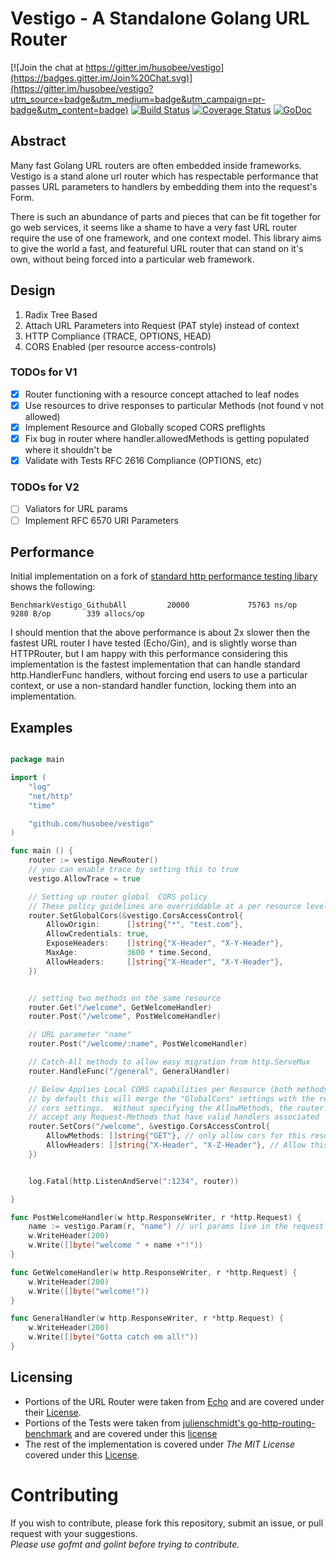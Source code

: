 # Vestigo - A Standalone Golang URL Router

[![Join the chat at https://gitter.im/husobee/vestigo](https://badges.gitter.im/Join%20Chat.svg)](https://gitter.im/husobee/vestigo?utm_source=badge&utm_medium=badge&utm_campaign=pr-badge&utm_content=badge)
[![Build Status](https://travis-ci.org/husobee/vestigo.svg)](https://travis-ci.org/husobee/vestigo)
[![Coverage Status](https://coveralls.io/repos/husobee/vestigo/badge.svg?branch=master&service=github)](https://coveralls.io/github/husobee/vestigo?branch=master)
[![GoDoc](https://godoc.org/github.com/husobee/vestigo?status.svg)](https://godoc.org/github.com/husobee/vestigo)

## Abstract

Many fast Golang URL routers are often embedded inside frameworks.  Vestigo is a stand alone url router
which has respectable performance that passes URL parameters to handlers by embedding them into the request's 
Form. 

There is such an abundance of parts and pieces that can be fit together for go web services, it seems like a 
shame to have a very fast URL router require the use of one framework, and one context model.  This library 
aims to give the world a fast, and featureful URL router that can stand on it's own, without being forced into 
a particular web framework.

## Design

1. Radix Tree Based
2. Attach URL Parameters into Request (PAT style) instead of context
3. HTTP Compliance (TRACE, OPTIONS, HEAD)
4. CORS Enabled (per resource access-controls)

### TODOs for V1

- [x] Router functioning with a resource concept attached to leaf nodes
- [x] Use resources to drive responses to particular Methods (not found v not allowed)
- [x] Implement Resource and Globally scoped CORS preflights
- [x] Fix bug in router where handler.allowedMethods is getting populated where it shouldn't be
- [x] Validate with Tests RFC 2616 Compliance (OPTIONS, etc)

### TODOs for V2
- [ ] Valiators for URL params
- [ ] Implement RFC 6570 URI Parameters

## Performance

Initial implementation on a fork of [standard http performance testing libary][http-perf-test] shows the following:

```
BenchmarkVestigo_GithubAll         20000             75763 ns/op            9280 B/op        339 allocs/op
```

I should mention that the above performance is about 2x slower then the fastest URL router I have tested (Echo/Gin), and
is slightly worse than HTTPRouter, but I am happy with this performance considering this implementation is the fastest 
implementation that can handle standard http.HandlerFunc handlers, without forcing end users to use a particular context, 
or use a non-standard handler function, locking them into an implementation.

## Examples

```go

package main

import (
	"log"
	"net/http"
	"time"

	"github.com/husobee/vestigo"
)

func main () {
    router := vestigo.NewRouter()
    // you can enable trace by setting this to true
    vestigo.AllowTrace = true

    // Setting up router global  CORS policy
    // These policy guidelines are overriddable at a per resource level shown below
	router.SetGlobalCors(&vestigo.CorsAccessControl{
		AllowOrigin:      []string{"*", "test.com"},
		AllowCredentials: true,
		ExposeHeaders:    []string{"X-Header", "X-Y-Header"},
		MaxAge:           3600 * time.Second,
		AllowHeaders:     []string{"X-Header", "X-Y-Header"},
	})


    // setting two methods on the same resource
    router.Get("/welcome", GetWelcomeHandler)
    router.Post("/welcome", PostWelcomeHandler)

    // URL parameter "name"
    router.Post("/welcome/:name", PostWelcomeHandler)

	// Catch-All methods to allow easy migration from http.ServeMux
	router.HandleFunc("/general", GeneralHandler)

    // Below Applies Local CORS capabilities per Resource (both methods covered)
    // by default this will merge the "GlobalCors" settings with the resource
    // cors settings.  Without specifying the AllowMethods, the router will 
    // accept any Request-Methods that have valid handlers associated
	router.SetCors("/welcome", &vestigo.CorsAccessControl{
		AllowMethods: []string{"GET"}, // only allow cors for this resource on GET calls
		AllowHeaders: []string{"X-Header", "X-Z-Header"}, // Allow this one header for this resource
	})


	log.Fatal(http.ListenAndServe(":1234", router))

}

func PostWelcomeHandler(w http.ResponseWriter, r *http.Request) {
    name := vestigo.Param(r, "name") // url params live in the request
    w.WriteHeader(200)
    w.Write([]byte("welcome " + name +"!"))
}

func GetWelcomeHandler(w http.ResponseWriter, r *http.Request) {
    w.WriteHeader(200)
    w.Write([]byte("welcome!"))
}

func GeneralHandler(w http.ResponseWriter, r *http.Request) {
    w.WriteHeader(200)
    w.Write([]byte("Gotta catch em all!"))
}

```

## Licensing

* Portions of the URL Router were taken from [Echo][echo-main] and are covered under their [License][echo-main-license].
* Portions of the Tests were taken from [julienschmidt's go-http-routing-benchmark][http-perf-test] and are covered under
this [license][http-perf-test-license]
* The rest of the implementation is covered under *The MIT License* covered under this [License][vestigo-main-license].

# Contributing

If you wish to contribute, please fork this repository, submit an issue, or pull request with your suggestions.  
_Please use gofmt and golint before trying to contribute._


[echo-main]: https://github.com/labstack/echo
[echo-main-license]: https://github.com/labstack/echo/blob/master/LICENSE
[vestigo-main-license]: https://github.com/husobee/vestigo/blob/master/LICENSE
[http-perf-test]: https://github.com/julienschmidt/go-http-routing-benchmark
[http-perf-test-license]: https://github.com/julienschmidt/go-http-routing-benchmark/blob/master/LICENSE
